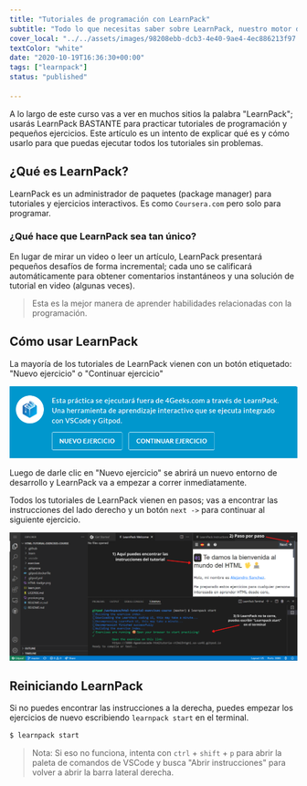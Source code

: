 ```yaml
---
title: "Tutoriales de programación con LearnPack"
subtitle: "Todo lo que necesitas saber sobre LearnPack, nuestro motor de tutoriales elegido para enseñarte."
cover_local: "../../assets/images/98208ebb-dcb3-4e40-9ae4-4ec886213f97.jpeg"
textColor: "white"
date: "2020-10-19T16:36:30+00:00"
tags: ["learnpack"]
status: "published"

---
```


A lo largo de este curso vas a ver en muchos sitios la palabra "LearnPack"; usarás LearnPack BASTANTE para practicar tutoriales de programación y pequeños ejercicios. Este artículo es un intento de explicar qué es y cómo usarlo para que puedas ejecutar todos los tutoriales sin problemas.

## ¿Qué es LearnPack?

LearnPack es un administrador de paquetes (package manager) para tutoriales y ejercicios interactivos. Es como `Coursera.com` pero solo para programar.

### ¿Qué hace que LearnPack sea tan único?

En lugar de mirar un video o leer un artículo, LearnPack presentará pequeños desafíos de forma incremental; cada uno se calificará automáticamente para obtener comentarios instantáneos y una solución de tutorial en video (algunas veces).

> Esta es la mejor manera de aprender habilidades relacionadas con la programación.

## Cómo usar LearnPack

La mayoría de los tutoriales de LearnPack vienen con un botón etiquetado: "Nuevo ejercicio" o "Continuar ejercicio"

![Alerta de LearnPack 4geeks.com](https://github.com/breatheco-de/content/blob/master/src/assets/images/learnpack-alert.e.png?raw=true)

Luego de darle clic en "Nuevo ejercicio" se abrirá un nuevo entorno de desarrollo y LearnPack va a empezar a correr inmediatamente.  

Todos los tutoriales de LearnPack vienen en pasos; vas a encontrar las instrucciones del lado derecho y un botón `next ->` para continuar al siguiente ejercicio.

![Explicación de LearnPack](https://github.com/breatheco-de/content/raw/master/src/assets/images/learnpack-explanation.e.png?raw=true)

## Reiniciando LearnPack

Si no puedes encontrar las instrucciones a la derecha, puedes empezar los ejercicios de nuevo escribiendo `learnpack start` en el terminal.

```bash
$ learnpack start
```

> Nota: Si eso no funciona, intenta con `ctrl` + `shift` + `p` para abrir la paleta de comandos de VSCode y busca "Abrir instrucciones" para volver a abrir la barra lateral derecha.
